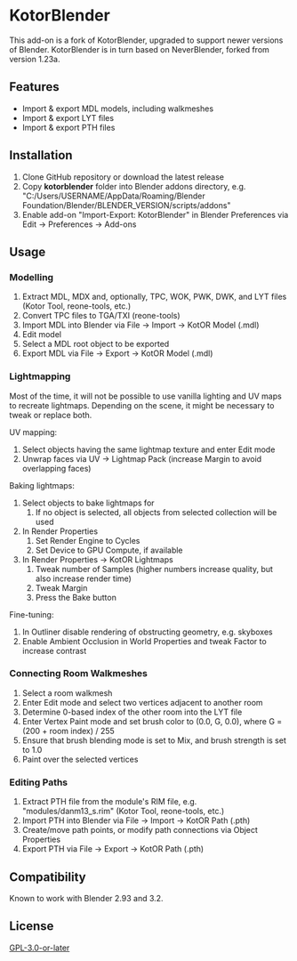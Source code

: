 # KotorBlender

This add-on is a fork of KotorBlender, upgraded to support newer versions of Blender. KotorBlender is in turn based on NeverBlender, forked from version 1.23a.

## Features

- Import & export MDL models, including walkmeshes
- Import & export LYT files
- Import & export PTH files

## Installation

1. Clone GitHub repository or download the latest release
1. Copy **kotorblender** folder into Blender addons directory, e.g. "C:/Users/USERNAME/AppData/Roaming/Blender Foundation/Blender/BLENDER_VERSION/scripts/addons"
1. Enable add-on "Import-Export: KotorBlender" in Blender Preferences via Edit → Preferences → Add-ons

## Usage

### Modelling

1. Extract MDL, MDX and, optionally, TPC, WOK, PWK, DWK, and LYT files (Kotor Tool, reone-tools, etc.)
1. Convert TPC files to TGA/TXI (reone-tools)
1. Import MDL into Blender via File → Import → KotOR Model (.mdl)
1. Edit model
1. Select a MDL root object to be exported
1. Export MDL via File → Export → KotOR Model (.mdl)

### Lightmapping

Most of the time, it will not be possible to use vanilla lighting and UV maps to recreate lightmaps. Depending on the scene, it might be necessary to tweak or replace both.

UV mapping:

1. Select objects having the same lightmap texture and enter Edit mode
1. Unwrap faces via UV → Lightmap Pack (increase Margin to avoid overlapping faces)

Baking lightmaps:

1. Select objects to bake lightmaps for
    1. If no object is selected, all objects from selected collection will be used
1. In Render Properties
    1. Set Render Engine to Cycles
    1. Set Device to GPU Compute, if available
1. In Render Properties → KotOR Lightmaps
    1. Tweak number of Samples (higher numbers increase quality, but also increase render time)
    1. Tweak Margin
    1. Press the Bake button

Fine-tuning:

1. In Outliner disable rendering of obstructing geometry, e.g. skyboxes
1. Enable Ambient Occlusion in World Properties and tweak Factor to increase contrast 

### Connecting Room Walkmeshes

1. Select a room walkmesh
1. Enter Edit mode and select two vertices adjacent to another room
1. Determine 0-based index of the other room into the LYT file
1. Enter Vertex Paint mode and set brush color to (0.0, G, 0.0), where G = (200 + room index) / 255
1. Ensure that brush blending mode is set to Mix, and brush strength is set to 1.0
1. Paint over the selected vertices

### Editing Paths

1. Extract PTH file from the module's RIM file, e.g. "modules/danm13_s.rim" (Kotor Tool, reone-tools, etc.)
1. Import PTH into Blender via File → Import → KotOR Path (.pth)
1. Create/move path points, or modify path connections via Object Properties
1. Export PTH via File → Export → KotOR Path (.pth)

## Compatibility

Known to work with Blender 2.93 and 3.2.

## License

[GPL-3.0-or-later](LICENSE)
